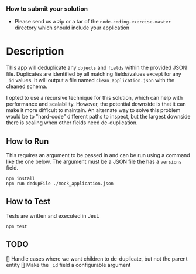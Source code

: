 ### How to submit your solution
- Please send us a zip or a tar of the `node-coding-exercise-master` directory which should include your application

# Description
This app will deduplicate any `objects` and `fields` within the provided JSON file. Duplicates are identified by all matching fields/values except for any `_id` values. It will output a file named `clean_application.json` with the cleaned schema.

I opted to use a recursive technique for this solution, which can help with performance and scalability. However, the potential downside is that it can make it more difficult to maintain. An alternate way to solve this problem would be to "hard-code" different paths to inspect, but the largest downside there is scaling when other fields need de-duplication. 


## How to Run
This requires an argument to be passed in and can be run using a command like the one below. The argument must be a JSON file the has a `versions` field. 

```
npm install
npm run dedupFile ./mock_application.json
```

## How to Test
Tests are written and executed in Jest.

```
npm test
```

## TODO
[] Handle cases where we want children to de-duplicate, but not the parent entity
[] Make the `_id` field a configurable argument
